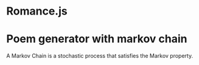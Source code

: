 # Romance.js
<h1>Poem generator with markov chain </h1>
<p>A Markov Chain is a stochastic process that satisfies the Markov property.<p>
